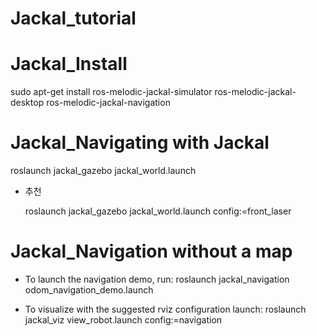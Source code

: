 # Jackal_tutorial

# Jackal_Install

  sudo apt-get install ros-melodic-jackal-simulator ros-melodic-jackal-desktop ros-melodic-jackal-navigation

# Jackal_Navigating with Jackal

  roslaunch jackal_gazebo jackal_world.launch
  
  - 추천
  
    roslaunch jackal_gazebo jackal_world.launch config:=front_laser

# Jackal_Navigation without a map

  - To launch the navigation demo, run:
    roslaunch jackal_navigation odom_navigation_demo.launch
    
  - To visualize with the suggested rviz configuration launch:
    roslaunch jackal_viz view_robot.launch config:=navigation
